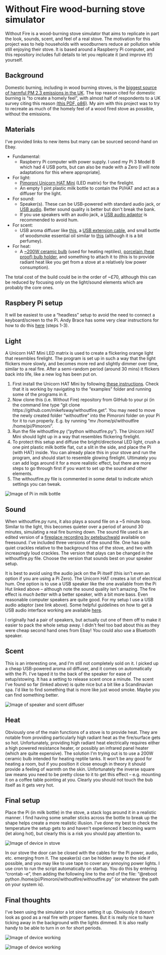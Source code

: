 # Without Fire wood-burning stove simulator

Without Fire is a wood-burning stove simulator that aims to replicate in part the look, sounds, scent, and feel of a real stove. The motivation for this project was to help households with woodburners reduce air pollution while still enjoying their stove. It is based around a Raspberry Pi computer, and this repository includes full details to let you replicate it (and improve it!) yourself.

## Background

Domestic burning, including in wood burning stoves, is the [biggest source of harmful PM 2.3 emissions in the UK](https://www.gov.uk/government/statistics/emissions-of-air-pollutants/emissions-of-air-pollutants-in-the-uk-particulate-matter-pm10-and-pm25). The top reason cited for domestic burning is "to create a homely feel", with almost half of respondents to a UK survey citing this reason [(this PDF, p86)](http://randd.defra.gov.uk/Document.aspx?Document=14972_Finalreport-BurninginUKhomesandgardens.pdf). My aim with this project was to try to recreate as much of the homely feel of a wood fired stove as possible, without the emissions.   

## Materials

I've provided links to new items but many can be sourced second-hand on Ebay.
<ul>
    <li>Fundamental:<ol style="list-style-type: circle;">
            <li>Raspberry Pi computer with power supply. I used my Pi 3 Model B which had 4 USB ports, but can also be made with a Zero [I will note adaptations for this where appropriate].</li>
        </ol>
    </li>
    <li>For light:<ol style="list-style-type: circle;">
            <li><a href="https://shop.pimoroni.com/products/unicorn-hat-mini">Pimoroni Unicorn HAT Mini</a> (LED matrix) for the firelight.</li>
            <li>An empty 1 pint plastic milk bottle to contain the Pi/HAT and act as a diffuser for the light.</li>
        </ol>
    </li>
    <li>For sound:<ol style="list-style-type: circle;">
            <li>Speaker(s). These can be USB-powered with standard audio jack, or <a href="https://thepihut.com/products/mini-external-usb-stereo-speaker">USB audio</a>. Better sound quality is better but don't break the bank.</li>
            <li>If you use speakers with an audio jack, a <a href="https://thepihut.com/products/usb-audio-adapter-works-with-raspberry-pi">USB audio adaptor</a> is recommended to avoid hum.</li>
        </ol>
    </li>
    <li>For scent:<ol style="list-style-type: circle;">
            <li>USB aroma diffuser like <a href="https://www.ebay.co.uk/itm/173506521449">this</a>, a <a href="https://www.ebay.co.uk/itm/251088085968?_trkparms=ispr%3D5&hash=item3a760423d0">USB extension cable</a>, and small bottle of woodsmoke essential oil similar to <a href="https://nikura.com/products/firewood-pure-essential-oil-blend-aromatherapy-100-natural">this</a> (although it is a bit perfumey).</li>
        </ol>
    </li>
    <li>For heat:<ol style="list-style-type: circle;">
            <li>A <a href="https://www.ebay.co.uk/itm/273412280854">~200W ceramic bulb</a> (used for heating reptiles), <a href="https://www.amazon.co.uk/Himifuture-Holder-Ceramic-Heater-Bracket/dp/B08MYFZZHT/ref=sr_1_5?keywords=ceramic+bulb+holder&qid=1644258674&sr=8-5">porcelain (heat proof) bulb holder</a>, and something to attach it to (this is to provide radiant heat like you get from a stove at a relatively low power consumption). &nbsp;</li>
        </ol>
    </li>
</ul>
The total cost of the build could be in the order of ~&pound;70, although this can be reduced by focusing only on the light/sound elements which are probably the core ones.

## Raspbery Pi setup

It will be easiest to use a &ldquo;headless&rdquo; setup to avoid the need to connect a keyboard/screen to the Pi. Andy Brace has some very clear instructions for how to do this <a href="https://github.com/openbook/shouldi-eink-display/blob/main/README.md">here</a> (steps 1-3).

## Light

A Unicorn HAT Mini LED matrix is used to create a flickering orange light that resembles firelight. The program is set up in such a way that the light flickers more slowly, and becomes more red and slightly dimmer over time, similar to a real fire. After a semi-random period (around 30 mins) it flickers back into life, like a new log has been put on.
<ol>
    <li>First install the Unicorn HAT Mini by following <a href="https://learn.pimoroni.com/article/getting-started-with-unicorn-hat-mini">these instructions</a>. Check that it is working by navigating to the &ldquo;examples&rdquo; folder and running some of the programs in it.</li>
    <li>Now clone this (i.e. Without Fire) repository from GitHub to your pi (in the command line type &ldquo;git clone https://github.com/mikefsway/withoutfire.get&rdquo;. You may need to move the newly created folder &ldquo;withoutfire&rdquo; into the Pimoroni folder on your Pi for it to run properly. E.g. by running &ldquo;mv /home/pi/withoutfire /home/pi/Pimoroni&rdquo;.</li>
    <li>Run the file withoutfire.py (&ldquo;python withoutfire.py&rdquo;). The Unicorn HAT Mini should light up in a way that resembles flickering firelight.</li>
    <li>To protect this setup and diffuse the bright/directional LED light, crush a one pint plastic milk bottle flat, cut a slit in the side, and place the Pi (with HAT) inside. You can already place this in your stove and run the program, and should start to resemble glowing firelight. Ultimately you can add logs around it for a more realistic effect, but there are more steps to go through first if you want to set up the sound and other elements.</li>
    <li>The withoutfire.py file is commented in some detail to indicate which settings you can tweak.</li>
</ol>

![Image of Pi in milk bottle](/images/bottle.png?raw=true)

## Sound
When withoutfire.py runs, it also plays a sound file on a ~5 minute loop. Similar to the light, this becomes quieter over a period of around 30 minutes, simulating a real fire burning down. The sound file used is an edited version of a <a href="https://freesound.org/people/petebuchwald/sounds/496130/">fireplace recording by petebuchwald</a> available on freesound.
I've included three versions of the sound file. One has quite quiet crackles relative to the background hiss of the stove, and two with increasingly loud crackles. The version that plays can be changed in the withoutfire.py file. Choose the version that sounds best on your speaker setup.

It is best to avoid using the audio jack on the Pi itself (this isn't even an option if you are using a Pi Zero). The Unicorn HAT creates a lot of electrical hum. One option is to use a USB speaker like the one available from the Pi Hut linked above &ndash; although note the sound quality isn't amazing. The fire effect is *much better* with a better speaker, with a bit more bass. Even reasonable computer speakers are quite good. For my setup I use a USB audio adaptor (see link above). Some helpful guidelines on how to get a USB audio interface working are available [here](https://www.raspberrypi-spy.co.uk/2019/06/using-a-usb-audio-device-with-the-raspberry-pi/). 

I originally had a pair of speakers, but actually cut one of them off to make it easier to pack the whole setup away. I didn't feel too bad about this as they were cheap second hand ones from Ebay!
You could also use a Bluetooth speaker.

## Scent

This is an interesting one, and I'm still not completely sold on it. I picked up a cheap USB-powered aroma oil diffuser, and it comes on automatically with the Pi. I've taped it to the back of the speaker for ease of setup/stowing. It has a setting to release scent once a minute. The scent I've found so far (linked above) is quite nice but a bit like a Scandinavian spa. I'd like to find something that is more like just wood smoke. Maybe you can find something better.

![Image of speaker and scent diffuser](/images/speaker.png?raw=true)

## Heat

Obviously one of the main functions of a stove is to provide heat. They are notable from providing particularly high radiant heat as the fire/surface gets so hot. Unfortunately, providing high radiant heat electrically requires either a high powered resistance heater, or possibly an infrared panel heater (which are quite expensive). The solution I'm trying out is to use a 200W ceramic bulb intended for heating reptile tanks. It won't be any good for heating a room, but if you position it close enough in theory it should provide a feeling of warmth on the skin. Unfortunately the inverse square law means you need to be pretty close to it to get this effect &ndash; e.g. mounting it on a coffee table pointing at you. Clearly you should not touch the bub itself as it gets very hot. &nbsp;

## Final setup

Place the Pi (in milk bottle) in the stove, a stack logs around it in a realistic manner. I find having some smaller sticks across the bottle to break up the shape helps create a more realistic illusion. I've done my best to check the temperature the setup gets to and haven't experienced it becoming warm (let along hot), but clearly this is a risk you should pay attention to.

![Image of device in stove](/images/kindling.png?raw=true)

In our stove the door can be closed with the cables for the Pi power, audio, etc. emerging from it. The speaker(s) can be hidden away to the side if possible, and you may like to use tape to cover any annoying power lights.
I use cron to run the script automatically on startup. You do this by entering &ldquo;crontab &ndash;e&rdquo;, then adding the following line to the end of the file: &ldquo;@reboot python /home/pi/Pimoroni/withoutfire/withoutfire.py&rdquo; (or whatever the path on your system is).

## Final thoughts

I've been using the simulator a lot since setting it up. Obviously it doesn't look as good as a real fire with proper flames. But it is really nice to have ticking away in the background with the lights dimmed. It is also really handy to be able to turn in on for short periods.

![Image of device working](/images/glowing1.png?raw=true)

![Image of device working](/images/glowing2.png?raw=true)
